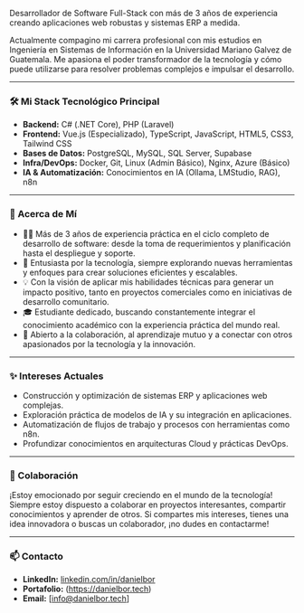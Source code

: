 Desarrollador de Software Full-Stack con más de 3 años de experiencia creando aplicaciones web robustas y sistemas ERP a medida.

Actualmente compagino mi carrera profesional con mis estudios en Ingeniería en Sistemas de Información en la Universidad Mariano Galvez de Guatemala. Me apasiona el poder transformador de la tecnología y cómo puede utilizarse para resolver problemas complejos e impulsar el desarrollo.

---

### 🛠️ Mi Stack Tecnológico Principal

*   **Backend:** C# (.NET Core), PHP (Laravel)
*   **Frontend:** Vue.js (Especializado), TypeScript, JavaScript, HTML5, CSS3, Tailwind CSS
*   **Bases de Datos:** PostgreSQL, MySQL, SQL Server, Supabase
*   **Infra/DevOps:** Docker, Git, Linux (Admin Básico), Nginx, Azure (Básico)
*   **IA & Automatización:** Conocimientos en IA (Ollama, LMStudio, RAG), n8n

---

### 🌱 Acerca de Mí

*   👨‍💻 Más de 3 años de experiencia práctica en el ciclo completo de desarrollo de software: desde la toma de requerimientos y planificación hasta el despliegue y soporte.
*   🚀 Entusiasta por la tecnología, siempre explorando nuevas herramientas y enfoques para crear soluciones eficientes y escalables.
*   💡 Con la visión de aplicar mis habilidades técnicas para generar un impacto positivo, tanto en proyectos comerciales como en iniciativas de desarrollo comunitario.
*   🎓 Estudiante dedicado, buscando constantemente integrar el conocimiento académico con la experiencia práctica del mundo real.
*   🤝 Abierto a la colaboración, al aprendizaje mutuo y a conectar con otros apasionados por la tecnología y la innovación.

---

### ✨ Intereses Actuales

*   Construcción y optimización de sistemas ERP y aplicaciones web complejas.
*   Exploración práctica de modelos de IA y su integración en aplicaciones.
*   Automatización de flujos de trabajo y procesos con herramientas como n8n.
*   Profundizar conocimientos en arquitecturas Cloud y prácticas DevOps.

---

### 🤝 Colaboración

¡Estoy emocionado por seguir creciendo en el mundo de la tecnología! Siempre estoy dispuesto a colaborar en proyectos interesantes, compartir conocimientos y aprender de otros. Si compartes mis intereses, tienes una idea innovadora o buscas un colaborador, ¡no dudes en contactarme!

---

### 📫 Contacto

*   **LinkedIn:** [linkedin.com/in/danielbor](https://www.linkedin.com/in/danielbor)
*   **Portafolio:** (https://danielbor.tech)
*   **Email:** [info@danielbor.tech]
